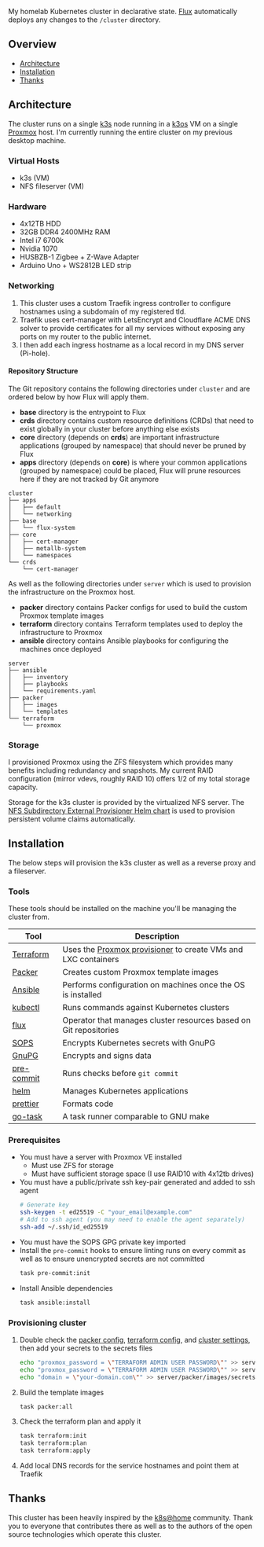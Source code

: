 My homelab Kubernetes cluster in declarative state. [Flux](https://github.com/fluxcd/flux2) automatically deploys any changes to the `/cluster` directory.

## Overview

- [Architecture](#architecture)
- [Installation](#installation)
- [Thanks](#thanks)

## Architecture

The cluster runs on a single [k3s](https://github.com/k3s-io/k3s) node running in a [k3os](https://github.com/rancher/k3os) VM on a single [Proxmox](https://pve.proxmox.com/) host. I'm currently running the entire cluster on my previous desktop machine.

### Virtual Hosts

- k3s (VM)
- NFS fileserver (VM)

### Hardware

- 4x12TB HDD
- 32GB DDR4 2400MHz RAM
- Intel i7 6700k
- Nvidia 1070
- HUSBZB-1 Zigbee + Z-Wave Adapter
- Arduino Uno + WS2812B LED strip

### Networking

1. This cluster uses a custom Traefik ingress controller to configure hostnames using a subdomain of my registered tld.
1. Traefik uses cert-manager with LetsEncrypt and Cloudflare ACME DNS solver to provide certificates for all my services without exposing any ports on my router to the public internet.
1. I then add each ingress hostname as a local record in my DNS server (Pi-hole).

#### Repository Structure

The Git repository contains the following directories under `cluster` and are ordered below by how Flux will apply them.

- **base** directory is the entrypoint to Flux
- **crds** directory contains custom resource definitions (CRDs) that need to exist globally in your cluster before anything else exists
- **core** directory (depends on **crds**) are important infrastructure applications (grouped by namespace) that should never be pruned by Flux
- **apps** directory (depends on **core**) is where your common applications (grouped by namespace) could be placed, Flux will prune resources here if they are not tracked by Git anymore

```
cluster
├── apps
│   ├── default
│   └── networking
├── base
│   └── flux-system
├── core
│   ├── cert-manager
│   ├── metallb-system
│   └── namespaces
└── crds
    └── cert-manager
```

As well as the following directories under `server` which is used to provision the infrastructure on the Proxmox host.

- **packer** directory contains Packer configs for used to build the custom Proxmox template images
- **terraform** directory contains Terraform templates used to deploy the infrastructure to Proxmox
- **ansible** directory contains Ansible playbooks for configuring the machines once deployed

```
server
├── ansible
│   ├── inventory
│   ├── playbooks
│   └── requirements.yaml
├── packer
│   ├── images
│   └── templates
└── terraform
    └── proxmox
```

### Storage

I provisioned Proxmox using the ZFS filesystem which provides many benefits including redundancy and snapshots. My current RAID configuration (mirror vdevs, roughly RAID 10) offers 1/2 of my total storage capacity.

Storage for the k3s cluster is provided by the virtualized NFS server. The [NFS Subdirectory External Provisioner Helm chart](https://kubernetes-sigs.github.io/nfs-subdir-external-provisioner/) is used to provision persistent volume claims automatically.

## Installation

The below steps will provision the k3s cluster as well as a reverse proxy and a fileserver.

### Tools

These tools should be installed on the machine you'll be managing the cluster from.

| Tool                                                                                                                                    | Description                                                                                                                          |
|-----------------------------------------------------------------------------------------------------------------------------------------|--------------------------------------------------------------------------------------------------------------------------------------|
| [Terraform](https://learn.hashicorp.com/tutorials/terraform/install-cli?in=terraform/aws-get-started)                                   | Uses the [Proxmox provisioner](https://registry.terraform.io/providers/Telmate/proxmox/latest/docs) to create VMs and LXC containers |
| [Packer](https://learn.hashicorp.com/tutorials/packer/get-started-install-cli)                                                          | Creates custom Proxmox template images                                                                                               |
| [Ansible](https://docs.ansible.com/ansible/latest/installation_guide/intro_installation.html#installing-and-upgrading-ansible-with-pip) | Performs configuration on machines once the OS is installed                                                                          |
| [kubectl](https://kubernetes.io/docs/tasks/tools/)                                                                                      | Runs commands against Kubernetes clusters                                                                                            |
| [flux](https://toolkit.fluxcd.io/)                                                                                                      | Operator that manages cluster resources based on Git repositories                                                                    |
| [SOPS](https://github.com/mozilla/sops)                                                                                                 | Encrypts Kubernetes secrets with GnuPG                                                                                               |
| [GnuPG](https://gnupg.org/)                                                                                                             | Encrypts and signs data                                                                                                              |
| [pre-commit](https://github.com/pre-commit/pre-commit)                                                                                  | Runs checks before `git commit`                                                                                                      |
| [helm](https://helm.sh/)                                                                                                                | Manages Kubernetes applications                                                                                                      |
| [prettier](https://github.com/prettier/prettier)                                                                                        | Formats code                                                                                                                         |
| [go-task](https://taskfile.dev/)                                                                                                        | A task runner comparable to GNU make                                                                                                 |

### Prerequisites

- You must have a server with Proxmox VE installed
    - Must use ZFS for storage
    - Must have sufficient storage space (I use RAID10 with 4x12tb drives)
- You must have a public/private ssh key-pair generated and added to ssh agent
    ```bash
    # Generate key
    ssh-keygen -t ed25519 -C "your_email@example.com"
    # Add to ssh agent (you may need to enable the agent separately)
    ssh-add ~/.ssh/id_ed25519
    ```
- You must have the SOPS GPG private key imported
- Install the `pre-commit` hooks to ensure linting runs on every commit as well as to ensure unencrypted secrets are not committed
    ```bash
    task pre-commit:init
    ```
- Install Ansible dependencies
    ```bash
    task ansible:install
    ```

### Provisioning cluster

1. Double check the [packer config](./server/packer/variables.auto.pkrvars.hcl), [terraform config](./server/terraform/proxmox/variables.auto.tfvars), and [cluster settings](./cluster/base/cluster-settings.yaml), then add your secrets to the secrets files
    ```bash
    echo "proxmox_password = \"TERRAFORM ADMIN USER PASSWORD\"" >> server/terraform/proxmox/secrets.auto.tfvars
    echo "proxmox_password = \"TERRAFORM ADMIN USER PASSWORD\"" >> server/packer/images/secrets.auto.pkrvars.hcl
    echo "domain = \"your-domain.com\"" >> server/packer/images/secrets.auto.pkrvars.hcl
    ```
1. Build the template images
    ```bash
    task packer:all
    ```
1. Check the terraform plan and apply it
    ```bash
    task terraform:init
    task terraform:plan
    task terraform:apply
    ```
1. Add local DNS records for the service hostnames and point them at Traefik

## Thanks

This cluster has been heavily inspired by the [k8s@home](https://github.com/k8s-at-home) community. Thank you to everyone that contributes there as well as to the authors of the open source technologies which operate this cluster.
